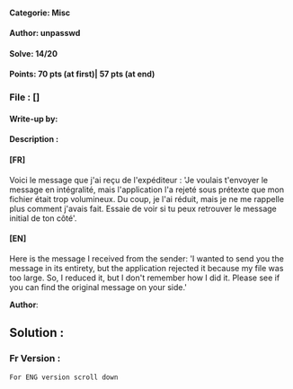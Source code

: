 #### Categorie: Misc
#### **Author**: unpasswd
#### Solve: 14/20 
#### Points: 70 pts (at first)|  57 pts (at end)
### File : []
#### Write-up by: 
#### Description : 

#### **[FR]**

Voici le message que j'ai reçu de l'expéditeur : 'Je voulais t'envoyer le message en intégralité, mais l'application l'a rejeté sous prétexte que mon fichier était trop volumineux. Du coup, je l'ai réduit, mais je ne me rappelle plus comment j'avais fait. Essaie de voir si tu peux retrouver le message initial de ton côté'.

#### **[EN]**
Here is the message I received from the sender: 'I wanted to send you the message in its entirety, but the application rejected it because my file was too large. So, I reduced it, but I don't remember how I did it. Please see if you can find the original message on your side.'

**Author**: 


## Solution :
### Fr Version : 

`For ENG version scroll down` 
